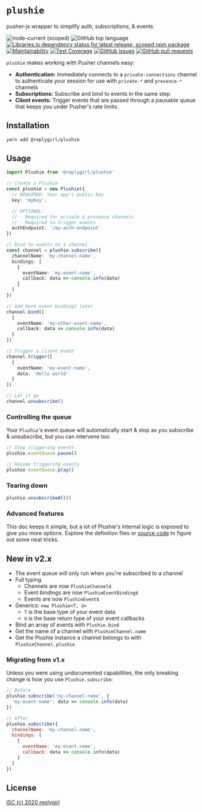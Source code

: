 # `plushie`

pusher-js wrapper to simplify auth, subscriptions, & events

![node-current (scoped)](https://img.shields.io/node/v/@replygirl/plushie) ![GitHub top language](https://img.shields.io/github/languages/top/replygirl/plushie) [![Libraries.io dependency status for latest release, scoped npm package](https://img.shields.io/librariesio/release/npm/@replygirl/plushie)](https://libraries.io/npm/@replygirl%2Fplushie) [![Maintainability](https://api.codeclimate.com/v1/badges/1a438989c970847d85fd/maintainability)](https://codeclimate.com/github/replygirl/plushie/maintainability) [![Test Coverage](https://api.codeclimate.com/v1/badges/1a438989c970847d85fd/test_coverage)](https://codeclimate.com/github/replygirl/plushie/test_coverage) [![GitHub issues](https://img.shields.io/github/issues/replygirl/plushie)](https://github.com/replygirl/plushie/issues) [![GitHub pull requests](https://img.shields.io/github/issues-pr/replygirl/plushie)](https://github.com/replygirl/plushie/pulls)

`plushie` makes working with Pusher channels easy:

- **Authentication:** Immediately connects to a `private-connections` channel to authenticate your session for use with `private-*` and `presence-*` channels
- **Subscriptions:** Subscribe and bind to events in the same step
- **Client events:** Trigger events that are passed through a pausable queue that keeps you under Pusher's rate limits.

## Installation

```bash
yarn add @replygirl/plushie
```

## Usage

```ts
import Plushie from '@replygirl/plushie'

// Create a Plushie
const plushie = new Plushie({
  // REQUIRED: Your app's public key
  key: 'myKey',

  // OPTIONAL:
  // - Required for private & presence channels
  // - Required to trigger events
  authEndpoint: '/my-auth-endpoint'
})

// Bind to events on a channel
const channel = plushie.subscribe({
  channelName: 'my-channel-name',
  bindings: [
    {
      eventName: 'my-event-name',
      callback: data => console.info(data)
    }
  ]
})

// Add more event bindings later
channel.bind([
  {
    eventName: 'my-other-event-name',
    callback: data => console.info(data)
  }
])

// Trigger a client event
channel.trigger([
  {
    eventName: 'my-event-name',
    data: 'Hello world'
  }
])

// Let it go
channel.unsubscribe()
```

### Controlling the queue

Your `Plushie`'s event queue will automatically start & stop as you subscribe & unsubscribe, but you can intervene too:

```js
// Stop triggering events
plushie.eventQueue.pause()

// Resume triggering events
plushie.eventQueue.play()
```

### Tearing down

```js
plushie.unsubscribeAll()
```

### Advanced features

This doc keeps it simple, but a lot of Plushie's internal logic is exposed to give you more options. Explore the definition files or [source code](https://github.com/replygirl/plushie/blob/main/src/index.ts) to figure out some neat tricks.

## New in v2.x

- The event queue will only run when you're subscribed to a channel
- Full typing
  - Channels are now `PlushieChannel`s
  - Event bindings are now `PlushieEventBinding`s
  - Events are now `PlushieEvent`s
- Generics: `new Plushie<T, U>`
  - `T` is the base type of your event data
  - `U` is the base return type of your event callbacks
- Bind an array of events with `Plushie.bind`
- Get the name of a channel with `PlushieChannel.name`
- Get the Plushie instance a channel belongs to with `PlushieChannel.plushie`

### Migrating from v1.x

Unless you were using undocumented capabilities, the only breaking change is how you use `Plushie.subscribe`:

```js
// Before
plushie.subscribe('my-channel-name', {
  'my-event-name': data => console.info(data)
})

// After
plushie.subscribe({
  channelName: 'my-channel-name',
  bindings: [
    {
      eventName: 'my-event-name',
      callback: data => console.info(data)
    }
  ]
})
```

## License

[ISC (c) 2020 replygirl](https://github.com/replygirl/plushie/blob/main/LICENSE.md)
